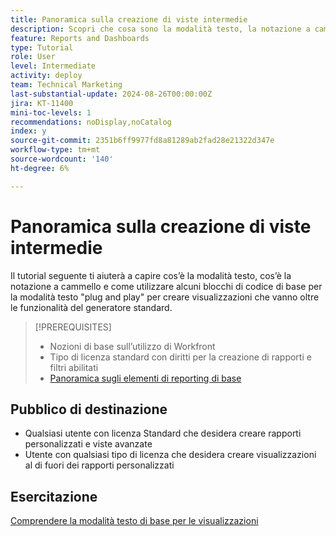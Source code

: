 ```yaml
---
title: Panoramica sulla creazione di viste intermedie
description: Scopri che cosa sono la modalità testo, la notazione a cammello e come utilizzare alcuni blocchi di codice di base in modalità testo "plug and play" per creare visualizzazioni che vanno oltre le funzionalità del generatore standard.
feature: Reports and Dashboards
type: Tutorial
role: User
level: Intermediate
activity: deploy
team: Technical Marketing
last-substantial-update: 2024-08-26T00:00:00Z
jira: KT-11400
mini-toc-levels: 1
recommendations: noDisplay,noCatalog
index: y
source-git-commit: 2351b6ff9977fd8a81289ab2fad28e21322d347e
workflow-type: tm+mt
source-wordcount: '140'
ht-degree: 6%

---
```



# Panoramica sulla creazione di viste intermedie

Il tutorial seguente ti aiuterà a capire cos’è la modalità testo, cos’è la notazione a cammello e come utilizzare alcuni blocchi di codice di base per la modalità testo &quot;plug and play&quot; per creare visualizzazioni che vanno oltre le funzionalità del generatore standard.

>[!PREREQUISITES]
>
>* Nozioni di base sull’utilizzo di Workfront
>* Tipo di licenza standard con diritti per la creazione di rapporti e filtri abilitati
>* [Panoramica sugli elementi di reporting di base](https://experienceleague.adobe.com/?recommended=Workfront-U-1-2022.1.reporting)

## Pubblico di destinazione

* Qualsiasi utente con licenza Standard che desidera creare rapporti personalizzati e viste avanzate
* Utente con qualsiasi tipo di licenza che desidera creare visualizzazioni al di fuori dei rapporti personalizzati


## Esercitazione

[Comprendere la modalità testo di base per le visualizzazioni](basic-text-mode-for-views.md)

